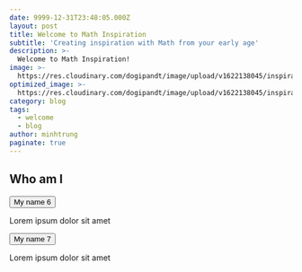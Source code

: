 ```yaml
---
date: 9999-12-31T23:48:05.000Z
layout: post
title: Welcome to Math Inspiration
subtitle: 'Creating inspiration with Math from your early age'
description: >-
  Welcome to Math Inspiration!
image: >-
  https://res.cloudinary.com/dogipandt/image/upload/v1622138045/inspiration_qkzh0y.jpg
optimized_image: >-
  https://res.cloudinary.com/dogipandt/image/upload/v1622138045/inspiration_qkzh0y.jpg
category: blog
tags:
  - welcome
  - blog
author: minhtrung
paginate: true
---
```

## Who am I

<button class="accordion"> My name 6 </button>
<div class="accordion-content">
  <p>Lorem ipsum dolor sit amet</p>
</div>


<button class="accordion"> My name 7 </button>
<div class="accordion-content">
  <p>Lorem ipsum dolor sit amet</p>
</div>


